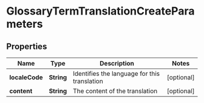 

# GlossaryTermTranslationCreateParameters

## Properties

Name | Type | Description | Notes
------------ | ------------- | ------------- | -------------
**localeCode** | **String** | Identifies the language for this translation |  [optional]
**content** | **String** | The content of the translation |  [optional]



